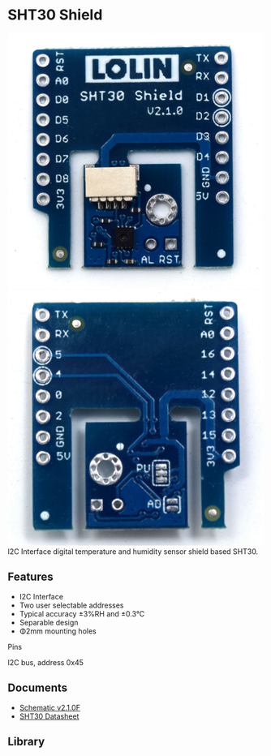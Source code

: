 # SHT30 Shield

![](files/sht30_v2.1.0_1_16x16.jpg)
![](files/sht30_v2.1.0_2_16x16.jpg)
I2C Interface digital temperature and humidity sensor shield based SHT30.

## Features

* I2C Interface
* Two user selectable addresses
* Typical accuracy ±3%RH and ±0.3°C
* Separable design
* Φ2mm mounting holes

Pins

I2C bus, address 0x45

## Documents

* [Schematic v2.1.0F](files/sch_sht30_v2.1.0.pdf)
* [SHT30 Datasheet](files/sht30-dis_datasheet.pdf)

## Library




